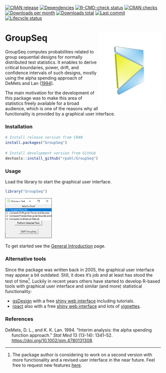 
<!-- README.md is generated from README.Rmd. Please edit that file -->

<!-- badges: start -->

[![CRAN
release](https://www.r-pkg.org/badges/version/GroupSeq)](https://cran.r-project.org/package=GroupSeq)
[![Dependencies](https://tinyverse.netlify.app/badge/GroupSeq)](https://CRAN.R-project.org/package=GroupSeq)
[![R-CMD-check
status](https://github.com/rpahl/GroupSeq/workflows/R-CMD-check/badge.svg)](https://github.com/rpahl/GroupSeq/actions)
[![CRAN
checks](https://badges.cranchecks.info/summary/GroupSeq.svg)](https://cran.r-project.org/web/checks/check_results_container.html)
[![Downloads per
month](http://cranlogs.r-pkg.org/badges/last-month/GroupSeq)](https://cran.r-project.org/package=GroupSeq)
[![Downloads
total](http://cranlogs.r-pkg.org/badges/grand-total/GroupSeq)](https://cran.r-project.org/package=GroupSeq)
[![Last
commit](https://img.shields.io/github/last-commit/rpahl/GroupSeq.svg)](https://github.com/rpahl/GroupSeq/commits/master)
[![Lifecycle
status](https://img.shields.io/badge/lifecycle-stable-brightgreen.svg)](https://lifecycle.r-lib.org/articles/stages.html#stable)
<!-- badges: end -->

# GroupSeq <img src="man/figures/logo3D.png" alt="logo" align="right" width="200" height="250"/>

GroupSeq computes probabilities related to group sequential designs for
normally distributed test statistics. It enables to derive critical
boundaries, power, drift, and confidence intervals of such designs,
mostly using the alpha spending approach of DeMets and Lan
([1994](#ref-pmid7973215)).

The main motivation for the development of this package was to make this
area of statistics freely available for a broad audience, which is one
of the reasons why all functionality is provided by a graphical user
interface.

### Installation

``` r
# Install release version from CRAN
install.packages("GroupSeq")

# Install development version from GitHub
devtools::install_github("rpahl/GroupSeq")
```

### Usage

Load the library to start the graphical user interface.

``` r
library("GroupSeq")
```

<img src="man/figures/menu-after-load.png" alt="menu-after-load" width="30%" />

<br>

To get started see the [General
Introduction](https://rpahl.github.io/GroupSeq/articles/GroupSeq.html)
page.

### Alternative tools

Since the package was written back in 2005, the graphical user interface
may appear a bit outdated. Still, it does it’s job and at least has
stood the test of time[$^1$](#refs). Luckily in recent years others have
started to develop R-based tools with graphical user interface and
similar (and more) statistical functionality:

- [gsDesign](https://CRAN.R-project.org/package=gsDesign) with a free
  [shiny web interface](https://gsdesign.shinyapps.io/prod/) including
  tutorials.
- [rpact](https://CRAN.R-project.org/package=rpact) also with a free
  [shiny web interface](https://rpact.shinyapps.io/public) and lots of
  [vignettes](https://www.rpact.com/vignettes).

### References

<div id="refs" class="references csl-bib-body hanging-indent"
entry-spacing="0">

<div id="ref-pmid7973215" class="csl-entry">

DeMets, D. L., and K. K. Lan. 1994. “<span class="nocase">Interim
analysis: the alpha spending function approach</span>.” *Stat Med* 13
(13-14): 1341–52. <https://doi.org/10.1002/sim.4780131308>.

</div>

</div>

------------------------------------------------------------------------

1.  The package author is considering to work on a second version with
    more functionality and a revised user interface in the near future.
    Feel free to request new features
    [here](https://github.com/rpahl/GroupSeq/issues).
